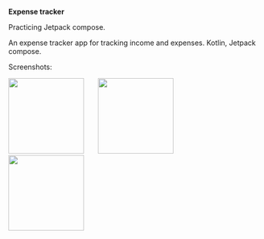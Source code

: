 **Expense tracker**

Practicing Jetpack compose.<br>

An expense tracker app for tracking income and expenses. Kotlin, Jetpack compose.

Screenshots:<br>

<img src="https://github.com/user-attachments/assets/fec127e9-160f-466b-a474-195edc1a0f8b" width="150">
&nbsp; &nbsp; &nbsp; 
<img src="https://github.com/user-attachments/assets/1b3c5ef9-de60-4032-b2a3-45c1b66c6d50" width="150">
&nbsp; &nbsp; &nbsp; 
<img src="https://github.com/user-attachments/assets/9a529231-90af-46ac-b310-ea227ce637af" width="150">
